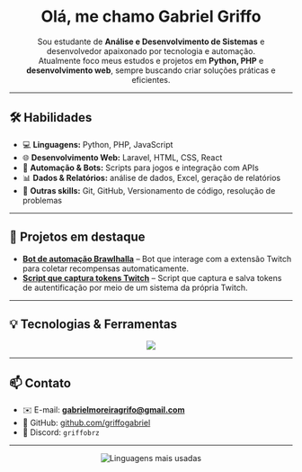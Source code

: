 <div align="center">
  <h1>Olá, me chamo Gabriel Griffo</h1>
  <p>Sou estudante de <b>Análise e Desenvolvimento de Sistemas</b> e desenvolvedor apaixonado por tecnologia e automação.<br>
  Atualmente foco meus estudos e projetos em <b>Python, PHP</b> e <b>desenvolvimento web</b>, sempre buscando criar soluções práticas e eficientes.</p>
</div>

---

## 🛠️ Habilidades

- 💻 **Linguagens:** Python, PHP, JavaScript  
- 🌐 **Desenvolvimento Web:** Laravel, HTML, CSS, React  
- 🤖 **Automação & Bots:** Scripts para jogos e integração com APIs  
- 📊 **Dados & Relatórios:** análise de dados, Excel, geração de relatórios  
- 🧠 **Outras skills:** Git, GitHub, Versionamento de código, resolução de problemas  

---

## 🧩 Projetos em destaque

- [**Bot de automação Brawlhalla**](https://github.com/Griffogs/Brawlhalla-Code-Farming-Bot) – Bot que interage com a extensão Twitch para coletar recompensas automaticamente.  
- [**Script que captura tokens Twitch**](https://github.com/Griffogs/Twitch-Token-Fetcher) – Script que captura e salva tokens de autentificação por meio de um sistema da própria Twitch.  

---

## 💡 Tecnologias & Ferramentas

<div align="center">
  <img src="https://skillicons.dev/icons?i=python,php,js,html,css,react,laravel,git,github,mysql" />
</div>

---

## 📫 Contato

- ✉️ E-mail: **gabrielmoreiragrifo@gmail.com**  
- 🐙 GitHub: [github.com/griffogabriel](https://github.com/griffogabriel)  
- 💬 Discord: `griffobrz`  

---

<div align="center">
  <img src="https://github-readme-stats.vercel.app/api/top-langs/?username=Griffogs&layout=compact&theme=tokyonight" alt="Linguagens mais usadas">
</div>
